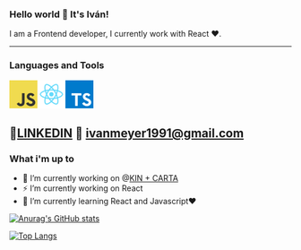 ### Hello world 👋 It's Iván!

I am a Frontend developer, I currently work with React ♥.

---
### Languages and Tools
<img src="https://raw.githubusercontent.com/github/explore/80688e429a7d4ef2fca1e82350fe8e3517d3494d/topics/javascript/javascript.png" width="50" height="50"/><img src="https://raw.githubusercontent.com/github/explore/80688e429a7d4ef2fca1e82350fe8e3517d3494d/topics/react/react.png" width="50" height="50"/><img src="https://raw.githubusercontent.com/github/explore/80688e429a7d4ef2fca1e82350fe8e3517d3494d/topics/typescript/typescript.png" width="50" height="50"/>



:briefcase:[LINKEDIN](https://www.linkedin.com/in/ivanmeyerdev/)
:email: ivanmeyer1991@gmail.com
---
### What i'm up to
- 🔭 I’m currently working on @[KIN + CARTA](https://www.kinandcarta.com/en/)
- ⚡ I’m currently working on React
- 🌱 I’m currently learning React and Javascript♥


[![Anurag's GitHub stats](https://github-readme-stats.vercel.app/api?username=IvanMJs)](https://github.com/IvanMJs/github-readme-stats)

[![Top Langs](https://github-readme-stats.vercel.app/api/top-langs/?username=IvanMJs&layout=compact)](https://github.com/IvanMJs/github-readme-stats)
